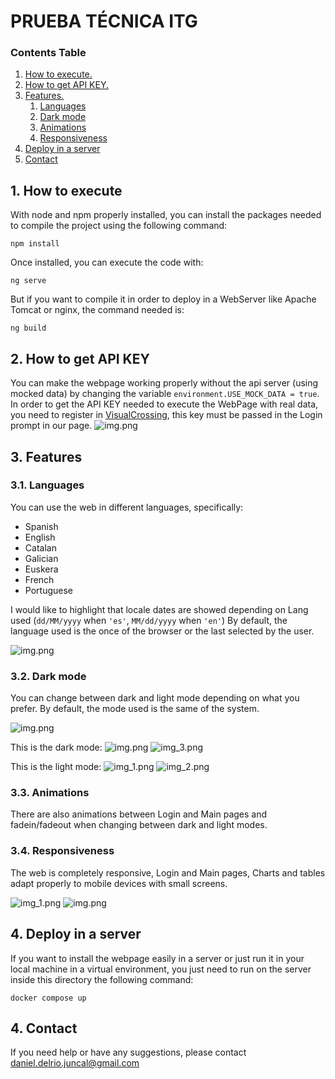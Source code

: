 # PRUEBA TÉCNICA ITG

### Contents Table
1. [ How to execute. ](#execute)
2. [ How to get API KEY. ](#api-key)
3. [ Features. ](#features)
    1. [ Languages ](#languages)
    2. [ Dark mode ](#dark-mode)
    3. [ Animations ](#animations)
    4. [ Responsiveness ](#responsiveness)
4. [ Deploy in a server](#deploy-server)
5. [ Contact ](#contact)

<a id="execute"></a>
## 1. How to execute
With node and npm properly installed, you can install the packages needed to compile the project using the following command:
```
npm install
```
Once installed, you can execute the code with:
```
ng serve
```
But if you want to compile it in order to deploy in a WebServer like Apache Tomcat or nginx, the command needed is:
```
ng build
```

<a id="api-key"></a>
## 2. How to get API KEY
You can make the webpage working properly without the api server (using mocked data) by changing the variable ```environment.USE_MOCK_DATA = true```.  
In order to get the API KEY needed to execute the WebPage with real data, you need to register in [VisualCrossing](https://www.visualcrossing.com/weather/weather-data-services), this key must be passed in the Login prompt in our page.
![img.png](readme_data/loging-prompt.png)

<a id="features"></a>
## 3. Features
<a id="languages"></a>
### 3.1. Languages
You can use the web in different languages, specifically:

- Spanish
- English
- Catalan
- Galician
- Euskera
- French
- Portuguese

I would like to highlight that locale dates are showed depending on Lang used (```dd/MM/yyyy``` when ```'es'```, ```MM/dd/yyyy``` when ```'en'```)
By default, the language used is the once of the browser or the last selected by the user.

![img.png](readme_data/langs.png)
<a id="dark-mode"></a>
### 3.2. Dark mode
You can change between dark and light mode depending on what you prefer.
By default, the mode used is the same of the system.

![img.png](readme_data/mode-button.png)

This is the dark mode:
![img.png](readme_data/login-dark-mode.png)
![img_3.png](readme_data/main-dark-mode.png)

This is the light mode:
![img_1.png](readme_data/login-light-mode.png)
![img_2.png](readme_data/main-light-mode.png)

<a id="animations"></a>
### 3.3. Animations
There are also animations between Login and Main pages and fadein/fadeout when changing between dark and light modes.

<a id="responsiveness"></a>
### 3.4. Responsiveness
The web is completely responsive, Login and Main pages, Charts and tables adapt properly to mobile devices with small screens.

![img_1.png](img_1.png)
![img.png](img.png)

<a id="deploy-server"></a>
## 4. Deploy in a server
If you want to install the webpage easily in a server or just run it in your local machine in a virtual environment, you just need to run on the server inside this directory the following command:

```docker compose up```

<a id="contact"></a>
## 4. Contact
If you need help or have any suggestions, please contact [daniel.delrio.juncal@gmail.com](mailto:daniel.delrio.juncal@gmail.com)
